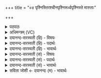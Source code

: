+++
title = "०४ पृश्निस्तिरश्चीनपृश्निरूर्ध्वपृश्निस्ते मारुताः"

+++
<details><summary>पदपाठः</summary>

पृश्निः॑। ति॒र॒श्चीन॑पृश्नि॒रिति॑ तिर॒श्चीन॑ऽपृश्निः। ऊ॒र्ध्वपृ॑श्नि॒रित्यू॒र्ध्वऽपृ॑श्निः। ते। मा॒रु॒ताः। फ॒ल्गूः। लो॒हि॒तो॒र्णीति॑ लोहितऽऊ॒र्णी। प॒ल॒क्षी। ताः। सा॒र॒स्व॒त्यः᳖। प्ली॒हा॒कर्णः॑। प्ली॒ह॒कर्ण॒ इति॑ प्लीह॒ऽकर्णः॑। शु॒ण्ठा॒कर्णः॑। शु॒ण्ठ॒कर्णः॑ इति॑ शुण्ठ॒ऽकर्णः॑। अ॒ध्या॒लो॒ह॒कर्ण॒ इत्य॑ध्यालोह॒ऽकर्णः॑। ते। त्वा॒ष्ट्राः। कृ॒ष्णग्री॑व॒ इति॑ कृ॒ष्णऽग्री॑वः। शि॒ति॒कक्ष॒ऽइति॑ शिति॒ऽकक्षः॑। अ॒ञ्जि॒स॒क्थऽइत्य॑ञ्जिऽस॒क्थः। ते। ऐ॒न्द्रा॒ग्नाः। कृ॒ष्णाञ्जि॒रिति॑ कृ॒ष्णऽअ॑ञ्जिः। अल्पा॑ञ्जि॒रित्यल्प॑ऽअञ्जिः। म॒हाञ्जि॒रिति॑ म॒हाऽअ॑ञ्जिः। ते। उ॒ष॒स्याः᳖। ४।
</details>

<details><summary>अधिमन्त्रम् (VC)</summary>

- मरुतादयो देवताः
- प्रजापतिर्ऋषिः
- विराडतिधृतिः
- षड्जः
</details>

<details><summary>दयानन्द-सरस्वती (हि) - विषयः</summary>

फिर उसी विषय को अगले मन्त्र में कहा है ॥
</details>

<details><summary>दयानन्द-सरस्वती (हि) - पदार्थः</summary>

पदार्थान्वयभाषाः -  हे मनुष्यो जो (पृश्निः) पूछने योग्य (तिरश्चीनपृश्निः) जिसका तिरछा स्पर्श और (ऊर्ध्वपृश्निः) जिसका ऊँचा वा उत्तम स्पर्श है, (ते) वे (मारुताः) वायु देवतावाले। जो (फल्गूः) फलों को प्राप्त हों (लोहितोर्णी) जिसकी लाल ऊर्णा अर्थात् देह के बाल और (पलक्षी) जिसकी चञ्चल-चपल आँखें ऐसे पशु हैं, (ताः) वे (सारस्वत्यः) सरस्वती देवतावाले (प्लीहाकर्णः) जिसके कान में प्लीहा रोग के आकार के चिह्न हों (शुण्ठाकर्णः) जिसके सूखे कान और जिसके (अध्यालोहकर्णः) अच्छे प्रकार प्राप्त हुए सुवर्ण के समान कान ऐसे जो पशु हैं, (ते) वे सब (त्वाष्ट्राः) त्वष्टा देवतावाले, जो (कृष्णग्रीवः) काले गलेवाले (शितिकक्षः) जिसके पांजर की ओर सुपेद अङ्ग और (अञ्जिसक्थः) जिसकी प्रसिद्ध जङ्घा अर्थात् स्थूल होने से अलग विदित हों, ऐसे जो पशु हैं, (ते) वे सब (ऐन्द्राग्नाः) पवन और बिजुली देवतावाले तथा (कृष्णाञ्जिः) जिसकी करोदी हुई चाल (अल्पाञ्जिः) जिसकी थोड़ी चाल और (महाञ्जिः) जिसकी बड़ी चाल ऐसे जो पशु हैं, (ते) वे सब (उषस्याः) उषा देवतावाले होते हैं, यह जानना चाहिये ॥४ ॥
</details>

<details><summary>दयानन्द-सरस्वती (हि) - भावार्थः</summary>

भावार्थभाषाः -  जो पशु और पक्षी पवन गुण वा जो नदी गुण वा जो सूर्य गुण वा जो पवन और बिजुली गुण तथा जो प्रातःसमय की वेला के गुणवाले हैं, उनसे उन्हीं के अनुकूल काम सिद्ध करने चाहियें ॥४ ॥
</details>

<details><summary>दयानन्द-सरस्वती (सं) - विषयः</summary>

पुनस्तमेव विषयमाह ॥
</details>

<details><summary>दयानन्द-सरस्वती (सं) - पदार्थः</summary>

पदार्थान्वयभाषाः -  हे मनुष्या ये पृश्निस्तिरश्चीनपृश्निरूर्ध्वपृश्निश्च सन्ति ते मारुताः। याः फल्गूर्लोहितोर्णी पलक्षी च सन्ति ताः सारस्वत्यः। ये प्लीहाकर्णः शुण्ठाकर्णोऽध्यालोहकर्णश्च सन्ति ते त्वाष्ट्राः। ये कृष्णग्रीवः शितिकक्षोऽञ्जिसक्थश्च सन्ति त ऐन्द्राग्नाः। ये कृष्णाञ्जिरल्पाञ्जिर्महाञ्जिश्च सन्ति त उषस्याश्च भवन्तीति वेद्यम् ॥४ ॥
</details>

<details><summary>दयानन्द-सरस्वती (सं) - भावार्थः</summary>

भावार्थभाषाः -  ये पशवः पक्षिणश्च वायुगुणा ये नदीगुणा ये सूर्य्यगुणा ये वायुविद्युद्गुणा ये चोषोगुणाः सन्ति, तैस्तदनुकूलानि कार्य्याणि साधनीयानि ॥४ ॥
</details>

<details><summary>सविता जोशी ← दयानन्दः (म) - भावार्थः</summary>

भावार्थभाषाः -  जे पशू व पक्षी वायूच्या गुणाचे असतात किंवा जे नदीच्या गुणाचे असतात किंवा जे सूर्याच्या गुणाचे असतात व जे वायू व विद्युत यांच्या गुणाचे व जे प्रातःकालीन उषेच्या गुणाचे असतात त्यांच्याकडून त्यानुसारच काम करून घ्यावे.
</details>